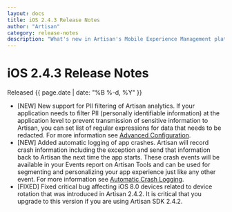 ```yaml
---
layout: docs
title: iOS 2.4.3 Release Notes
author: "Artisan"
category: release-notes
description: "What's new in Artisan's Mobile Experience Management platform."
---
```

# iOS 2.4.3 Release Notes

Released {{ page.date | date: "%B %-d, %Y" }}

* [NEW] New support for PII filtering of Artisan analytics. If your application needs to filter PII (personally identifiable information) at the application level to prevent transmission of sensitive information to Artisan, you can set list of regular expressions for data that needs to be redacted. For more information see <a href="/dev/ios/advanced-config/#pii-filters">Advanced Configuration</a>.
* [NEW] Added automatic logging of app crashes. Artisan will record crash information including the exception and send that information back to Artisan the next time the app starts. These crash events will be available in your Events report on Artisan Tools and can be used for segmenting and personalizing your app experience just like any other event. For more information see <a href="/dev/ios/event-tracking/#crashes">Automatic Crash Logging</a>.
* [FIXED] Fixed critical bug affecting iOS 8.0 devices related to device rotation that was introduced in Artisan 2.4.2. It is critical that you upgrade to this version if you are using Artisan SDK 2.4.2.
